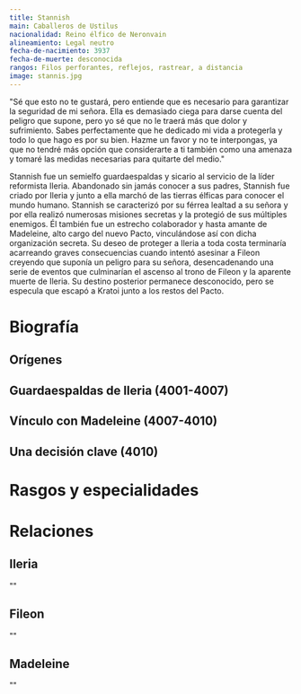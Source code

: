 ```yaml
---
title: Stannish
main: Caballeros de Ustilus
nacionalidad: Reino élfico de Neronvain 
alineamiento: Legal neutro
fecha-de-nacimiento: 3937
fecha-de-muerte: desconocida
rangos: Filos perforantes, reflejos, rastrear, a distancia
image: stannis.jpg
---
```


"Sé que esto no te gustará, pero entiende que es necesario para garantizar la seguridad de mi señora. Ella es demasiado ciega para darse cuenta del peligro que supone, pero yo sé que no le traerá más que dolor y sufrimiento. Sabes perfectamente que he dedicado mi vida a protegerla y todo lo que hago es por su bien. Hazme un favor y no te interpongas, ya que no tendré más opción que considerarte a ti también como una amenaza y tomaré las medidas necesarias para quitarte del medio."

Stannish fue un semielfo guardaespaldas y sicario al servicio de la líder reformista Ileria. Abandonado sin jamás conocer a sus padres, Stannish fue criado por Ileria y junto a ella marchó de las tierras élficas para conocer el mundo humano. Stannish se caracterizó por su férrea lealtad a su señora y por ella realizó numerosas misiones secretas y la protegió de sus múltiples enemigos. Él también fue un estrecho colaborador y hasta amante de Madeleine, alto cargo del nuevo Pacto, vinculándose así con dicha organización secreta. Su deseo de proteger a Ileria a toda costa terminaría acarreando graves consecuencias cuando intentó asesinar a Fileon creyendo que suponía un peligro para su señora, desencadenando una serie de eventos que culminarían el ascenso al trono de Fileon y la aparente muerte de Ileria. Su destino posterior permanece desconocido, pero se especula que escapó a Kratoi junto a los restos del Pacto.

# Biografía

## Orígenes



## Guardaespaldas de Ileria (4001-4007)



## Vínculo con Madeleine (4007-4010)



## Una decisión clave (4010)



# Rasgos y especialidades



# Relaciones

## Ileria

""

## Fileon

""

## Madeleine

""
